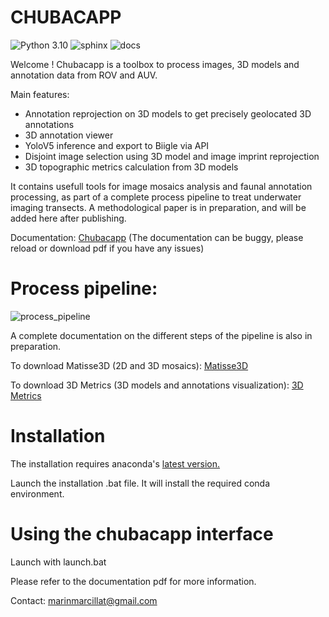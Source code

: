 # CHUBACAPP

![Python 3.10](https://img.shields.io/badge/python-3.10-blue.svg)
![sphinx](https://img.shields.io/badge/Made%20with-Sphinx-1f425f.svg)
![docs](https://readthedocs.org/projects/chubacapp/badge/?version=latest&style=flat)

Welcome ! Chubacapp is a toolbox to process images, 3D models and annotation data from ROV and AUV.

Main features:
- Annotation reprojection on 3D models to get precisely geolocated 3D annotations 
- 3D annotation viewer
- YoloV5 inference and export to Biigle via API
- Disjoint image selection using 3D model and image imprint reprojection
- 3D topographic metrics calculation from 3D models

It contains usefull tools for image mosaics analysis and faunal annotation processing, as part of a complete process pipeline to treat underwater imaging transects.
A methodological paper is in preparation, and will be added here after publishing.

Documentation: [Chubacapp](https://chubacapp.readthedocs.io/en/latest/index.html)
(The documentation can be buggy, please reload or download pdf if you have any issues)

# Process pipeline:
![process_pipeline](https://user-images.githubusercontent.com/58145636/204399842-2b869741-3c9b-44c2-a2dc-d5ac276bcc91.png)

A complete documentation on the different steps of the pipeline is also in preparation.

To download Matisse3D (2D and 3D mosaics): [Matisse3D](https://github.com/IfremerUnderwater/Matisse/releases)

To download 3D Metrics (3D models and annotations visualization): [3D Metrics](https://github.com/IfremerUnderwater/3DMetrics/releases)

# Installation

The installation requires anaconda's [latest version.](https://www.anaconda.com/products/distribution)

Launch the installation .bat file. It will install the required conda environment.

# Using the chubacapp interface

Launch with launch.bat

Please refer to the documentation pdf for more information.


Contact: [marinmarcillat@gmail.com](mailto:marinmarcillat@gmail.com)
